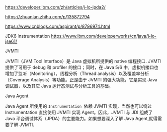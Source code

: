 https://developer.ibm.com/zh/articles/j-lo-jpda2/

https://zhuanlan.zhihu.com/p/135872794

https://www.cnblogs.com/aspirant/p/8796974.html

JDK6 Instrumentation  https://www.ibm.com/developerworks/cn/java/j-lo-jse61/





JVMTI 

JVMTI（JVM Tool Interface）是 Java 虚拟机所提供的 native 编程接口. JVMTI 提供了可用于 debug 和 profiler 的接口；同时，在 Java 5/6 中，虚拟机接口也增加了监听（Monitoring），线程分析（Thread analysis）以及覆盖率分析（Coverage Analysis）等功能。正是由于 JVMTI 的强大功能，它是实现 Java 调试器，以及其它 Java 运行态测试与分析工具的基础。



Java Agent 

Java Agent 所使用的 `Instrumentation `依赖 JVMTI 实现，当然也可以绕过 Instrumentation 直接使用 JVMTI 实现 Agent。因此，JVMTI 与 JDI 组成了 Java 平台调试体系（JPDA）的主要能力。如果想要深入了解 Java Agent,就得需要了解 JVMTI.